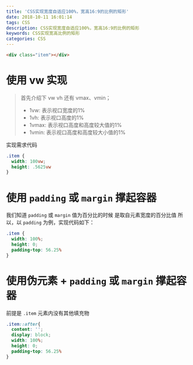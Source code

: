 ```yaml
---
title: 'CSS实现宽度自适应100%，宽高16:9的比例的矩形'
date: 2018-10-11 16:01:14
tags: CSS
description: CSS实现宽度自适应100%，宽高16:9的比例的矩形
keywords: CSS实现宽高比例的矩形
categories: CSS
---
```


```html
<div class="item"></div>
```
# 使用 vw 实现

> 首先介绍下 vw vh 还有 vmax、vmin；
> - 1vw: 表示视口宽度的1%
> - 1vh: 表示视口高度的1%
> - 1vmax: 表示视口高度和高度较大值的1%
> - 1vmin: 表示视口高度和高度较大小值的1%

实现需求代码
```css
.item {
  width: 100vw;
  height: .5625vw
}
```

# 使用 `padding` 或 `margin` 撑起容器
我们知道 `padding` 或 `margin` 值为百分比的时候 是取自元素宽度的百分比值
所以，以 `padding` 为例，实现代码如下：
```css
.item {
  width: 100%;
  height: 0;
  padding-top: 56.25%
}
```
# 使用伪元素 + `padding` 或 `margin` 撑起容器
前提是 `.item` 元素内没有其他填充物
```css
.item::after{
  content: '';
  display: block;
  width: 100%;
  height: 0;
  padding-top: 56.25%
}
```